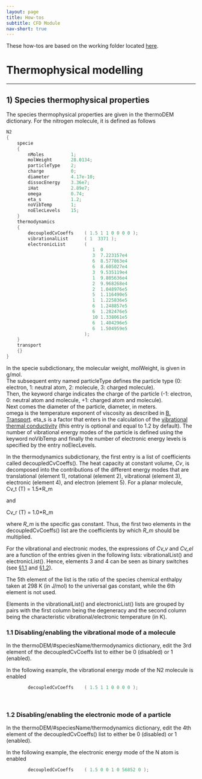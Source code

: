 ```yaml
---
layout: page
title: How-tos
subtitle: CFD Module
nav-short: true
---
```


These how-tos are based on the working folder located [here](https://github.com/vincentcasseau/hyStrath/tree/master/run/hyStrath/hy2Foam/genericCase).  

# Thermophysical modelling

---  
## 1) Species thermophysical properties

The species thermophysical properties are given in the <dict>thermoDEM</dict> dictionary. For the nitrogen molecule, it is defined as follows
    
```c++
N2
{
    specie
    {
        nMoles          1;
        molWeight       28.0134;
        particleType    2;
        charge          0;
        diameter        4.17e-10;
        dissocEnergy    3.36e7;
        iHat            2.89e7;
        omega           0.74;
        eta_s           1.2;
        noVibTemp       1;
        noElecLevels    15; 
    }
    thermodynamics
    {
        decoupledCvCoeffs    ( 1.5 1 1 0 0 0 0 );
        vibrationalList      ( 1  3371 );
        electronicList       (  
                                1  0
                                3  7.223157e4
                                6  8.577863e4
                                6  8.605027e4
                                3  9.535119e4
                                1  9.805636e4
                                2  9.968268e4
                                2  1.048976e5
                                5  1.116490e5
                                1  1.225836e5
                                6  1.248857e5
                                6  1.282476e5
                                10 1.338061e5
                                6  1.404296e5
                                6  1.504959e5
                             );               
    }
    transport
    {}
}
```

In the <subdict>specie</subdict> subdictionary, the molecular weight, <dictkey>molWeight</dictkey>, is given in g/mol.  
The subsequent entry named <dictkey>particleType</dictkey> defines the particle type (<dictval>0</dictval>: electron, <dictval>1</dictval>: neutral atom, <dictval>2</dictval>: molecule, <dictval>3</dictval>: charged molecule).  
Then, the keyword <dictkey>charge</dictkey> indicates the charge of the particle (<dictval>-1</dictval>: electron, <dictval>0</dictval>: neutral atom and molecule, <dictval>+1</dictval>: charged atom and molecule).  
Next comes the diameter of the particle, <dictkey>diameter</dictkey>, in meters.  
<dictkey>omega</dictkey> is the temperature exponent of viscosity as described in [B. Transport](https://vincentcasseau.github.io/how-tos-cfd-transport/#13-other-transport-models). <dictkey>eta_s</dictkey> is a factor that enters in the calculation of the [vibrational thermal conductivity](https://github.com/vincentcasseau/hyStrath/commit/f036d74297d3f91fcbeb05fa531a1c07ba71bde1) (this entry is optional and equal to <dictval>1.2</dictval> by default).
The number of vibrational energy modes of the particle is defined using the keyword <dictkey>noVibTemp</dictkey> and finally the number of electronic energy levels is specified by the entry <dictkey>noElecLevels</dictkey>.
  
  
  
In the <subdict>thermodynamics</subdict> subdictionary, the first entry is a list of coefficients called <dictkey>decoupledCvCoeffs()</dictkey>. The heat capacity at constant volume, _Cv_, is decomposed into the contributions of the different energy modes that are translational (element 1), rotational (element 2), vibrational (element 3), electronic (element 4), and electron (element 5). For a planar molecule,   
Cv_t (T) = 1.5*R_m  

and  

Cv_r (T) = 1.0*R_m 
 
where _R\_m_ is the specific gas constant. Thus, the first two elements in the <dictkey>decoupledCvCoeffs()</dictkey> list are the coefficients by which _R\_m_ should be multiplied.

For the vibrational and electronic modes, the expressions of _Cv\_v_ and _Cv\_el_ are a function of the entries given in the following lists: <dictkey>vibrationalList()</dictkey> and <dictkey>electronicList()</dictkey>. Hence, elements 3 and 4 can be seen as binary switches (see [§1.1](https://vincentcasseau.github.io/how-tos-cfd-thermophysical/#11-disablingenabling-the-vibrational-mode-of-a-molecule) and [§1.2](https://vincentcasseau.github.io/how-tos-cfd-thermophysical/#12-disablingenabling-the-electronic-mode-of-a-particle)).  

The 5th element of the list is the ratio of the species chemical enthalpy taken at 298 K (in J/mol) to the universal gas constant, while the 6th element is not used.  

Elements in the <dictkey>vibrationalList()</dictkey> and <dictkey>electronicList()</dictkey> lists are grouped by pairs with the first column being the degeneracy and the second column being the characteristic vibrational/electronic temperature (in K).  

### 1.1 Disabling/enabling the vibrational mode of a molecule 

In the <dict>thermoDEM/</dict><subdict>#speciesName/thermodynamics</subdict> dictionary, edit the 3rd element of the <dictkey>decoupledCvCoeffs</dictkey> list to either be <dictval>0</dictval> (disabled) or <dictval>1</dictval> (enabled).  

In the following example, the vibrational energy mode of the N2 molecule is enabled  

```c++
        decoupledCvCoeffs    ( 1.5 1 1 0 0 0 0 );
```

&nbsp;

### 1.2 Disabling/enabling the electronic mode of a particle  

In the <dict>thermoDEM/</dict><subdict>#speciesName/thermodynamics</subdict> dictionary, edit the 4th element of the <dictkey>decoupledCvCoeffs()</dictkey> list to either be <dictval>0</dictval> (disabled) or <dictval>1</dictval> (enabled).  

In the following example, the electronic energy mode of the N atom is enabled  

```c++
        decoupledCvCoeffs    ( 1.5 0 0 1 0 56852 0 );
```
